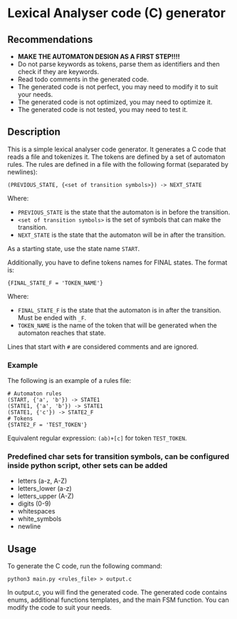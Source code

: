 # Lexical Analyser code (C) generator

## Recommendations
- **MAKE THE AUTOMATON DESIGN AS A FIRST STEP!!!!**
- Do not parse keywords as tokens, parse them as identifiers and then check if they are keywords.
- Read todo comments in the generated code.
- The generated code is not perfect, you may need to modify it to suit your needs.
- The generated code is not optimized, you may need to optimize it.
- The generated code is not tested, you may need to test it.

## Description
This is a simple lexical analyser code generator. It generates a C code that reads a file and tokenizes it. The tokens
are defined by a set of automaton rules. The rules are defined in a file with the following format (separated by newlines):
```
(PREVIOUS_STATE, {<set of transition symbols>}) -> NEXT_STATE
```
Where:
- `PREVIOUS_STATE` is the state that the automaton is in before the transition.
- `<set of transition symbols>` is the set of symbols that can make the transition.
- `NEXT_STATE` is the state that the automaton will be in after the transition.

As a starting state, use the state name `START`.

Additionally, you have to define tokens names for FINAL states. The format is:
```
{FINAL_STATE_F = 'TOKEN_NAME'}
```
Where:
- `FINAL_STATE_F` is the state that the automaton is in after the transition. Must be ended with `_F`.
- `TOKEN_NAME` is the name of the token that will be generated when the automaton reaches that state.

Lines that start with `#` are considered comments and are ignored.

### Example
The following is an example of a rules file:
```
# Automaton rules
(START, {'a', 'b'}) -> STATE1
(STATE1, {'a', 'b'}) -> STATE1
(STATE1, {'c'}) -> STATE2_F
# Tokens
{STATE2_F = 'TEST_TOKEN'}
```
Equivalent regular expression: `(ab)+[c]` for token `TEST_TOKEN`.

### Predefined char sets for transition symbols, can be configured inside python script, other sets can be added
- letters (a-z, A-Z)
- letters_lower (a-z)
- letters_upper (A-Z)
- digits (0-9)
- whitespaces
- white_symbols
- newline

## Usage
To generate the C code, run the following command:
```
python3 main.py <rules_file> > output.c
```
In output.c, you will find the generated code. The generated code contains enums, additional functions templates, 
and the main FSM function. You can modify the code to suit your needs.